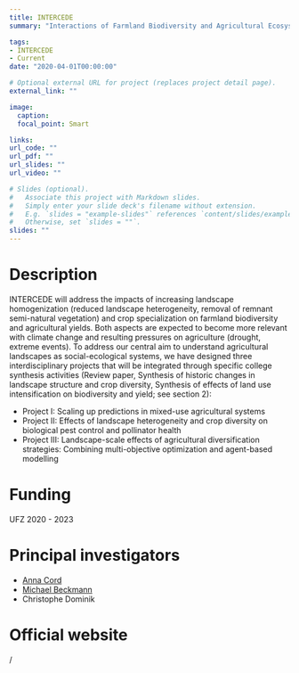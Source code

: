 ```yaml
---
title: INTERCEDE
summary: "Interactions of Farmland Biodiversity and Agricultural Ecosystem Services under Climate Change"

tags:
- INTERCEDE
- Current
date: "2020-04-01T00:00:00"

# Optional external URL for project (replaces project detail page).
external_link: ""

image:
  caption: 
  focal_point: Smart

links:
url_code: ""
url_pdf: ""
url_slides: ""
url_video: ""

# Slides (optional).
#   Associate this project with Markdown slides.
#   Simply enter your slide deck's filename without extension.
#   E.g. `slides = "example-slides"` references `content/slides/example-slides.md`.
#   Otherwise, set `slides = ""`.
slides: ""
---
```


# Description
INTERCEDE will address the impacts of increasing landscape homogenization (reduced landscape heterogeneity, removal of remnant semi-natural vegetation) and crop specialization on farmland biodiversity and agricultural yields. Both aspects are expected to become more relevant with climate change and resulting pressures on agriculture (drought, extreme events). To address our central aim to understand agricultural landscapes as social-ecological systems, we have designed three interdisciplinary projects that will be integrated through specific college synthesis activities (Review paper, Synthesis of historic changes in landscape structure and crop diversity, Synthesis of effects of land use intensification on biodiversity and yield; see section 2):

* Project I: Scaling up predictions in mixed-use agricultural systems
* Project II: Effects of landscape heterogeneity and crop diversity on biological pest control and pollinator health
* Project III: Landscape-scale effects of agricultural diversification strategies: Combining multi-objective optimization and agent-based modelling

# Funding
UFZ
2020 - 2023

# Principal investigators
- [Anna Cord](https://tu-dresden.de/bu/umwelt/geo/geographie/landoeko/die-professur/beschaeftigte/prof-dr-anna-cord?set_language=en)
- [Michael Beckmann](https://www.ufz.de/index.php?en=43858)
- Christophe Dominik

# Official website
/
